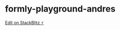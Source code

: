 # formly-playground-andres

[Edit on StackBlitz ⚡️](https://stackblitz.com/edit/formly-playground-andres)